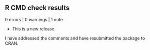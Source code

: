 ## R CMD check results

0 errors | 0 warnings | 1 note

* This is a new release.

I have addressed the comments and have resubmitted the package to CRAN.
